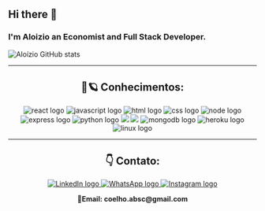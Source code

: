 ## Hi there 👋

### I'm Aloizio an Economist and Full Stack Developer.
![Aloízio GitHub stats](https://github-readme-stats.vercel.app/api?username=aloiziobsc&show_icons=true&theme=default)

<hr>
<h2 align="center">🚀🪐 Conhecimentos:</h2>

<div align="center">
    <img src="https://icongr.am/devicon/react-original-wordmark.svg?size=50&color=currentColor" alt="react logo"/> 
    <img src="https://icongr.am/devicon/javascript-original.svg?size=50&color=currentColor" alt="javascript logo"/> 
    <img src="https://icongr.am/devicon/html5-original-wordmark.svg?size=50&color=currentColor" alt="html logo"/> 
    <img src="https://icongr.am/devicon/css3-original-wordmark.svg?size=50&color=currentColor" alt="css logo"/> 
    <img src="https://icongr.am/devicon/nodejs-original.svg?size=50&color=currentColor" alt="node logo"/> 
    <img src="https://icongr.am/devicon/express-original-wordmark.svg?size=50&color=currentColor" alt="express logo"/> 
    <img src="https://icongr.am/devicon/python-original.svg?size=50&color=currentColor" alt="python logo"/> 
    <img src="https://icongr.am/devicon/github-original.svg?size=50&color=currentColor"/> 
    <img src="https://icongr.am/devicon/mysql-original-wordmark.svg?size=50&color=currentColor"/> 
    <img src="https://icongr.am/devicon/mongodb-original-wordmark.svg?size=50&color=currentColor" alt="mongodb logo"/> 
    <img src="https://icongr.am/devicon/heroku-original-wordmark.svg?size=50&color=currentColor" alt="heroku logo"/> 
    <img src="https://icongr.am/devicon/linux-original.svg?size=50&color=currentColor" alt="linux logo"/> 
</div>
<hr>


<h2 align="center">👇 Contato:</h2>

<div align="center">
    <a href="https://www.linkedin.com/in/aloiziobsc/" target="_blank">
    <img src="https://img.shields.io/badge/LinkedIn-0077B5?style=for-the-badge&logo=linkedin&logoColor=white" alt="LinkedIn logo"/>
    </a>
    <a href="https://api.whatsapp.com/send?phone=5534933000114&text=Hi%20there!" target="_blank">
    <img src="https://img.shields.io/badge/WhatsApp-25D366?style=for-the-badge&logo=whatsapp&logoColor=white" alt="WhatsApp logo"/>
    </a>
    <a href="https://www.instagram.com/aloiziobsc/" target="_blank">
    <img src="https://img.shields.io/badge/Instagram-E4405F?style=for-the-badge&logo=instagram&logoColor=white" alt="Instagram logo"/>
    </a>
</div>

<p align="center">🐇<b>Email: coelho.absc@gmail.com</b></p>

